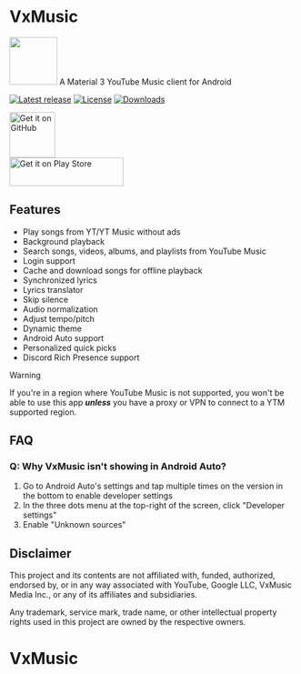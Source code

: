 # VxMusic

<img src="https://play-lh.googleusercontent.com/Gs0RQFi8nQ1wc1u-NIQ_ZJgQm7VGe5xNg5euXpM2QmeAq8EuFDu-7bAZt20DYFpOLC4=s48-rw" height="84">
A Material 3 YouTube Music client for Android

[![Latest release](https://img.shields.io/github/v/release/ABCGop/VxMusic?include_prereleases)](https://github.com/ABCGop/music/releases)
[![License](https://img.shields.io/github/license/ABCGop/vxmusic)](https://www.gnu.org/licenses/gpl-3.0)
[![Downloads](https://img.shields.io/github/downloads/ABCGop/music/total)](https://github.com/ABCGop/music/releases)

[<img src="https://github.com/machiav3lli/oandbackupx/blob/034b226cea5c1b30eb4f6a6f313e4dadcbb0ece4/badge_github.png" alt="Get it on GitHub" height="80">](https://github.com/ABCGop/music/releases/latest)
<br>
[<img src="https://vxmusic.vxdev.fun/assets/img/google-play-badge.svg" alt="Get it on Play Store" height="50" width="200" >](https://play.google.com/store/apps/details?id=com.abcg.music)

## Features

- Play songs from YT/YT Music without ads
- Background playback
- Search songs, videos, albums, and playlists from YouTube Music
- Login support
- Cache and download songs for offline playback
- Synchronized lyrics
- Lyrics translator
- Skip silence
- Audio normalization
- Adjust tempo/pitch
- Dynamic theme
- Android Auto support
- Personalized quick picks
- Discord Rich Presence support
> [!WARNING]
>
>If you're in a region where YouTube Music is not supported, you won't be able to use this app
***unless*** you have a proxy or VPN to connect to a YTM supported region.

## FAQ

### Q: Why VxMusic isn't showing in Android Auto?

1. Go to Android Auto's settings and tap multiple times on the version in the bottom to enable
   developer settings
2. In the three dots menu at the top-right of the screen, click "Developer settings"
3. Enable "Unknown sources"

## Disclaimer

This project and its contents are not affiliated with, funded, authorized, endorsed by, or in any
way associated with YouTube, Google LLC, VxMusic Media Inc., or any of its affiliates and
subsidiaries.

Any trademark, service mark, trade name, or other intellectual property rights used in this project
are owned by the respective owners.
# VxMusic
